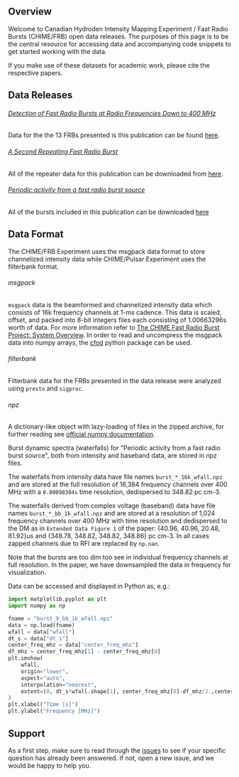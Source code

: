 ## Overview

Welcome to Canadian Hydroden Intensity Mapping Experiment / Fast Radio Bursts (CHIME/FRB) open data releases. The purposes of this page is to be the central resource for accessing data and accompanying code snippets to get started working with the data.

If you make use of these datasets for academic work, please cite the respective papers.

## Data Releases
###### [Detection of Fast Radio Bursts at Radio Frequencies Down to 400 MHz](https://arxiv.org/abs/1901.04524)

Data for the the 13 FRBs presented is this publication can be found [here](http://www.canfar.net/citation/landing?doi=19.0004).

###### [A Second Repeating Fast Radio Burst](https://arxiv.org/abs/1901.04525)

All of the repeater data for this publication can be downloaded from [here](http://www.canfar.net/citation/landing?doi=19.0005).

###### [Periodic activity from a fast radio burst source](https://arxiv.org/pdf/2001.10275.pdf)

All of the bursts included in this publication can be downloaded [here](https://doi.org/10.11570/20.0002)

## Data Format
The CHIME/FRB Experiment uses the msgpack data format to store channelized intensity data while CHIME/Pulsar Experiment uses the filterbank format.

###### msgpack
`msgpack` data is the beamformed and channelized intensity data which consists of 16k frequency channels at 1-ms cadence. This data is scaled, offset, and packed into 8-bit integers files each consisting of 1.00663296s worth of data. For more information refer to [The CHIME Fast Radio Burst Project: System Overview](https://arxiv.org/pdf/1803.11235.pdf). In order to read and uncompress the msgpack data into numpy arrays, the [cfod](https://github.com/chime-frb-open-data/chime-frb-open-data) python package can be used.

###### filterbank
Filterbank data for the FRBs presented in the data release were analyzed using `presto` and `sigproc`.

###### npz
A dictionary-like object with lazy-loading of files in the zipped archive, for further reading see [official numpy documentation](https://numpy.org/doc/stable/reference/generated/numpy.load.html).

Burst dynamic spectra (waterfalls) for "Periodic activity from a fast radio burst source", both from intensity and baseband data, are stored in npz files.

The waterfalls from intensity data have file names `burst_*_16k_wfall.npz` and are stored at the full resolution of 16,384 frequency channels over 400 MHz with a `0.00098304s` time resolution, dedispersed to 348.82 pc cm-3. 

The waterfalls derived from complex voltage (baseband) data have file names `burst_*_bb_1k_wfall.npz` and are stored at a resolution of 1,024 frequency channels over 400 MHz with time resolution and dedispersed to the DM as in `Extended Data Figure 1` of the paper: {40.96, 40.96, 20.48, 81.92}us and {348.78, 348.82, 348.82, 348.86} pc cm-3. In all cases zapped channels due to RFI are replaced by `np.nan`.

Note that the bursts are too dim too see in individual frequency channels at full resolution. In the paper, we have downsampled the data in frequency for visualization.

Data can be accessed and displayed in Python as, e.g.:
```python
import matplotlib.pyplot as plt
import numpy as np

fname = "burst_9_bb_1k_wfall.npz"
data = np.load(fname)
wfall = data["wfall"]
dt_s = data["dt_s"]
center_freq_mhz = data["center_freq_mhz"]
df_mhz = center_freq_mhz[1] - center_freq_mhz[0]
plt.imshow(
    wfall,
    origin="lower",
    aspect="auto",
    interpolation="nearest", 
    extent=(0, dt_s*wfall.shape[1], center_freq_mhz[0]-df_mhz/2.,center_freq_mhz[-1]+df_mhz/2.)
)
plt.xlabel("Time [s]")
plt.ylabel("Frequency [MHz]")
```
## Support
As a first step, make sure to read through the [issues](https://github.com/chime-frb-open-data/chime-frb-open-data.github.io/issues?q=) to see if your specific question has already been answered. If not, open a new issue, and we would be happy to help you.
